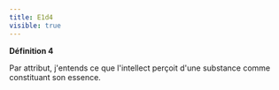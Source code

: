 ```yaml
---
title: E1d4
visible: true
---
```


**Définition 4**

Par attribut, j'entends ce que l'intellect perçoit d'une substance comme constituant son essence.
